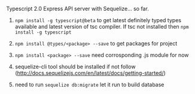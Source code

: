 Typescript 2.0 Express API server with Sequelize... so far.


1. `npm install -g typescript@beta` to get latest definitely typed types available and latest version of tsc compiler.
    If tsc not installed then `npm install -g typescript`
2. `npm install @types/<package> --save` to get packages for project
3. `npm install <package> --save` need corrosponding .js module for now

4. sequelize-cli tool should be installed if not follow (http://docs.sequelizejs.com/en/latest/docs/getting-started/)

5. need to run `sequelize db:migrate` let it run to build database